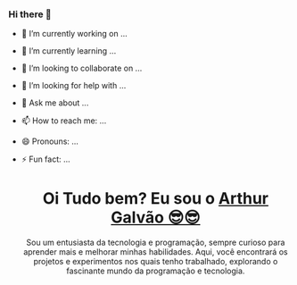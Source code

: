 ### Hi there 👋

- 🔭 I’m currently working on ...
- 🌱 I’m currently learning ...
- 👯 I’m looking to collaborate on ...
- 🤔 I’m looking for help with ...
- 💬 Ask me about ...
- 📫 How to reach me: ...
- 😄 Pronouns: ...
- ⚡ Fun fact: ...
  <div>
  
  <h1 align="center">
    Oi Tudo bem? Eu sou o 
    <a href="https://www.linkedin.com/in/arthur-galv%C3%A3o-dos-santos-9082581b9/?msgControlName=view_message_button&msgConversationId=2-MGMxYTViMjktZDRiYi00NGI3LTg2ZTgtMzdmNjFjZWJmZDQzXzAxMw%3D%3D&msgOverlay=true">Arthur Galvão 😎😎</a>
  </h1>
  
  <p align="center">
    Sou um entusiasta da tecnologia e programação, sempre curioso para aprender mais e melhorar minhas habilidades. Aqui, você encontrará os projetos e experimentos nos quais tenho trabalhado, explorando o fascinante mundo da programação e tecnologia.
    </a>  
  </p>
  
  <p align="center">
  </p>
